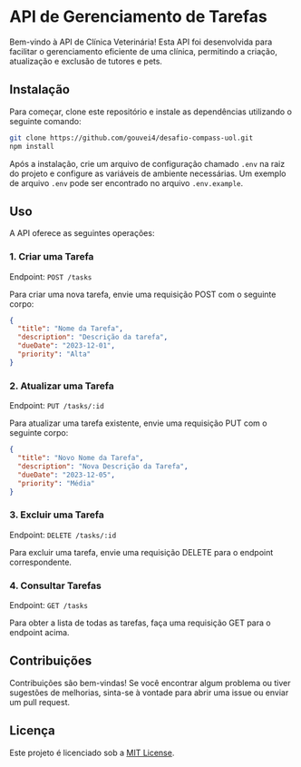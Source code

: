 # API de Gerenciamento de Tarefas

Bem-vindo à API de Clínica Veterinária! Esta API foi desenvolvida para facilitar o gerenciamento eficiente de uma clínica, permitindo a criação, atualização e exclusão de tutores e pets.

## Instalação

Para começar, clone este repositório e instale as dependências utilizando o seguinte comando:

```bash
git clone https://github.com/gouvei4/desafio-compass-uol.git
npm install
```

Após a instalação, crie um arquivo de configuração chamado `.env` na raiz do projeto e configure as variáveis de ambiente necessárias. Um exemplo de arquivo `.env` pode ser encontrado no arquivo `.env.example`.

## Uso

A API oferece as seguintes operações:

### 1. Criar uma Tarefa

Endpoint: `POST /tasks`

Para criar uma nova tarefa, envie uma requisição POST com o seguinte corpo:

```json
{
  "title": "Nome da Tarefa",
  "description": "Descrição da tarefa",
  "dueDate": "2023-12-01",
  "priority": "Alta"
}
```

### 2. Atualizar uma Tarefa

Endpoint: `PUT /tasks/:id`

Para atualizar uma tarefa existente, envie uma requisição PUT com o seguinte corpo:

```json
{
  "title": "Novo Nome da Tarefa",
  "description": "Nova Descrição da Tarefa",
  "dueDate": "2023-12-05",
  "priority": "Média"
}
```

### 3. Excluir uma Tarefa

Endpoint: `DELETE /tasks/:id`

Para excluir uma tarefa, envie uma requisição DELETE para o endpoint correspondente.

### 4. Consultar Tarefas

Endpoint: `GET /tasks`

Para obter a lista de todas as tarefas, faça uma requisição GET para o endpoint acima.

## Contribuições

Contribuições são bem-vindas! Se você encontrar algum problema ou tiver sugestões de melhorias, sinta-se à vontade para abrir uma issue ou enviar um pull request.

## Licença

Este projeto é licenciado sob a [MIT License](LICENSE).
